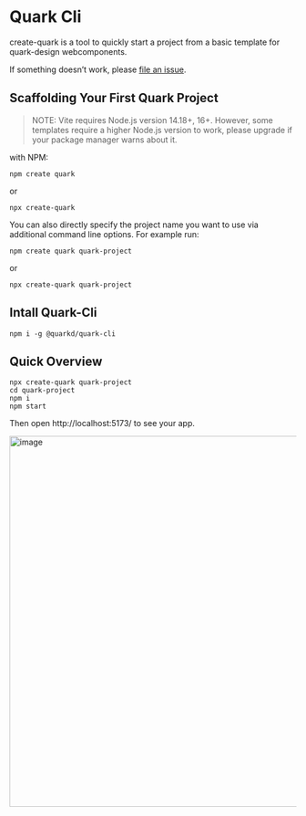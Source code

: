# Quark Cli

create-quark is a tool to quickly start a project from a basic template for quark-design webcomponents.

If something doesn’t work, please [file an issue](https://github.com/hellof2e/quark-cli/issues/new).



## Scaffolding Your First Quark Project

>NOTE: Vite requires Node.js version 14.18+, 16+. However, some templates require a higher Node.js version to work, please upgrade if your package manager warns about it.

with NPM:
```shell
npm create quark
```
or
```shell
npx create-quark
```

You can also directly specify the project name you want to use via additional command line options. For example run:
```shell
npm create quark quark-project
```
or
```shell
npx create-quark quark-project
```
## Intall Quark-Cli

```
npm i -g @quarkd/quark-cli
```

## Quick Overview

```
npx create-quark quark-project
cd quark-project
npm i
npm start
```

Then open http://localhost:5173/ to see your app.

<img width="650" alt="image" src="https://user-images.githubusercontent.com/14307551/198551050-ce7d81c7-8aa8-413a-a42a-130471f399b1.png">

